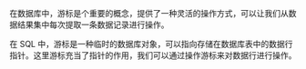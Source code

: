 在数据库中，游标是个重要的概念，提供了一种灵活的操作方式，可以让我们从数据结果集中每次提取一条数据记录进行操作。

在 SQL 中，游标是一种临时的数据库对象，可以指向存储在数据库表中的数据行指针。这里游标充当了指针的作用，我们可以通过操作游标来对数据行进行操作。